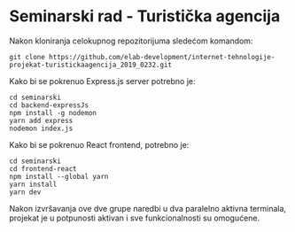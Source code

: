# Seminarski rad - Turistička agencija

Nakon kloniranja celokupnog repozitorijuma sledećom komandom:
```
git clone https://github.com/elab-development/internet-tehnologije-projekat-turistickaagencija_2019_0232.git
```

Kako bi se pokrenuo Express.js server potrebno je:
```
cd seminarski
cd backend-expressJs
npm install -g nodemon
yarn add express
nodemon index.js
```

Kako bi se pokrenuo React frontend, potrebno je:

```
cd seminarski
cd frontend-react
npm install --global yarn
yarn install
yarn dev
```

Nakon izvršavanja ove dve grupe naredbi u dva paralelno aktivna terminala, projekat je u potpunosti aktivan i sve funkcionalnosti su omogućene.

